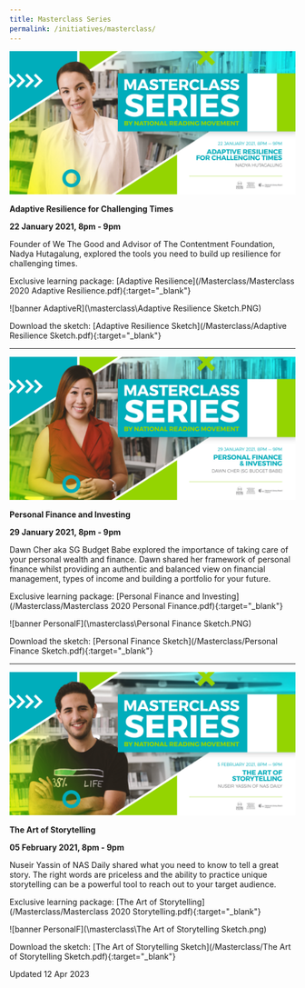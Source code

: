 ```yaml
---
title: Masterclass Series
permalink: /initiatives/masterclass/
---
```

![banner Masterclass](\masterclass\Masterclass_NADYA.jpg)

**Adaptive Resilience for Challenging Times**

**22 January 2021, 8pm - 9pm**

Founder of We The Good and Advisor of The Contentment Foundation, Nadya Hutagalung, explored the tools you need to build up resilience for challenging times. 

Exclusive learning package: [Adaptive Resilience](/Masterclass/Masterclass 2020 Adaptive Resilience.pdf){:target="_blank"}

![banner AdaptiveR](\masterclass\Adaptive Resilience Sketch.PNG)

Download the sketch: [Adaptive Resilience Sketch](/Masterclass/Adaptive Resilience Sketch.pdf){:target="_blank"}

---



![banner Masterclass](\masterclass\Masterclass_DAWN.jpg)

**Personal Finance and Investing**

**29 January 2021, 8pm - 9pm**

Dawn Cher aka SG Budget Babe explored the importance of taking care of your personal wealth and finance. Dawn shared her framework of personal finance whilst providing an authentic and balanced view on financial management, types of income and building a portfolio for your future.

Exclusive learning package: [Personal Finance and Investing](/Masterclass/Masterclass 2020 Personal Finance.pdf){:target="_blank"}

![banner PersonalF](\masterclass\Personal Finance Sketch.PNG)

Download the sketch: [Personal Finance Sketch](/Masterclass/Personal Finance Sketch.pdf){:target="_blank"}

---



![banner Masterclass](\masterclass\Masterclass_NUSEIR.jpg)

**The Art of Storytelling**

**05 February 2021, 8pm - 9pm**

Nuseir Yassin of NAS Daily shared what you need to know to tell a great story. The right words are priceless and the ability to practice unique storytelling can be a powerful tool to reach out to your target audience.







Exclusive learning package: [The Art of Storytelling](/Masterclass/Masterclass 2020 Storytelling.pdf){:target="_blank"}



![banner PersonalF](\masterclass\The Art of Storytelling Sketch.png)

Download the sketch: [The Art of Storytelling Sketch](/Masterclass/The Art of Storytelling Sketch.pdf){:target="_blank"}





Updated 12 Apr 2023